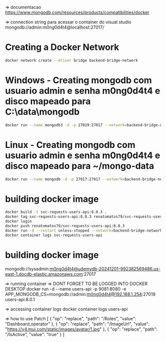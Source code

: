 ﻿=> documentacao
https://www.mongodb.com/resources/products/compatibilities/docker

=> connection string para acessar o container do visual studio
mongodb://admin:m0ng0d4t4@localhost:27017/


# Creating a Docker Network

```sh
docker network create --driver bridge backend-bridge-network
```

# Windows - Creating mongodb com usuario admin e senha m0ng0d4t4 e disco mapeado para C:\data\mongodb

```sh
docker run --name mongodb3 -d -p 27019:27017 --network=backend-bridge-network  -v C:\data\mongodb3:/data/db -e MONGODB_INITDB_ROOT_USERNAME=admin -e MONGODB_INITDB_ROOT_PASSWORD=m0ng0d4t4 mongodb/mongodb-community-server:6.0-ubi8
```

# Linux - Creating mongodb com usuario admin e senha m0ng0d4t4 e disco mapeado para ~/mongo-data

```sh
docker run --name mongodb -d -p 27017:27017 --network=backend-bridge-network  -v /home/ubuntu/mongo-data:/data/db -e MONGODB_INITDB_ROOT_USERNAME=admin -e MONGODB_INITDB_ROOT_PASSWORD=m0ng0d4t4 mongodb/mongodb-community-server:6.0-ubi8
```

# building docker image

```sh
docker build -t svc-requests-users-api:8.0.3 .
docker tag svc-requests-users-api:8.0.3 renatomatos79/svc-requests-users-api:8.0.3
docker login
docker push renatomatos79/svc-requests-users-api:8.0.3
docker run -d --restart unless-stopped --network=backend-bridge-network --name svc-requests-users-api -p 8091:8080 -e APP_MONGODB_CS=mongodb://admin:m0ng0d4t4@mongodb:27017 renatomatos79/svc-requests-users-api:8.0.3
docker container logs svc-requests-users-api
```

# building docker image
mongodb://sysadmin:m0ng0d4t4@udemydb-20241201-992382569486.us-east-1.docdb-elastic.amazonaws.com:27017


=> running container
=> DONT FORGET TO BE LOGGED INTO DOCKER DESKTOP
docker run -d --name users-api -p 9081:8080 -e APP_MONGODB_CS=mongodb://admin:m0ng0d4t4@192.168.1.254:27019 users-api:8.0.1



=> accessing container logs
docker container logs users-api

=> how to use Patch
[
  { "op": "replace", "path": "/Roles", "value": "Dashboard,operator" },
  { "op": "replace", "path": "/ImageUrl", "value": "https://v4.mui.com/static/images/avatar/1.jpg" },
  { "op": "replace", "path": "/IsActive", "value": "true" }
]

